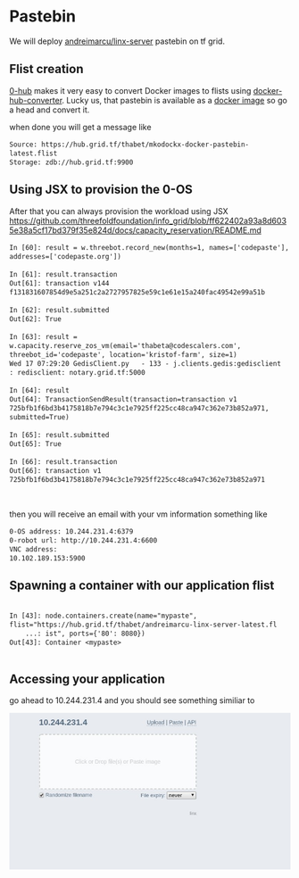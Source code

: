# Pastebin

We will deploy [andreimarcu/linx-server](https://github.com/andreimarcu/linx-server) pastebin on tf grid.


## Flist creation
[0-hub](https://hub.grid.tf) makes it very easy to convert Docker images to flists using [docker-hub-converter](https://hub.grid.tf/docker-convert). 
Lucky us, that pastebin is available as a [docker image](https://hub.docker.com/r/mkodockx/docker-pastebin) so go a head and convert it.

when done you will get a message like 
```
Source: https://hub.grid.tf/thabet/mkodockx-docker-pastebin-latest.flist
Storage: zdb://hub.grid.tf:9900
```


## Using JSX to provision the 0-OS
After that you can always provision the workload using JSX
https://github.com/threefoldfoundation/info_grid/blob/ff622402a93a8d6035e38a5cf17bd379f35e824d/docs/capacity_reservation/README.md


```
In [60]: result = w.threebot.record_new(months=1, names=['codepaste'], addresses=['codepaste.org'])

In [61]: result.transaction
Out[61]: transaction v144 f131831607854d9e5a251c2a2727957825e59c1e61e15a240fac49542e99a51b

In [62]: result.submitted
Out[62]: True

In [63]: result = w.capacity.reserve_zos_vm(email='thabeta@codescalers.com', threebot_id='codepaste', location='kristof-farm', size=1)
Wed 17 07:29:20 GedisClient.py   - 133 - j.clients.gedis:gedisclient        : redisclient: notary.grid.tf:5000 

In [64]: result
Out[64]: TransactionSendResult(transaction=transaction v1 725bfb1f6bd3b4175818b7e794c3c1e7925ff225cc48ca947c362e73b852a971, submitted=True)

In [65]: result.submitted
Out[65]: True

In [66]: result.transaction
Out[66]: transaction v1 725bfb1f6bd3b4175818b7e794c3c1e7925ff225cc48ca947c362e73b852a971



```


then you will receive an email with your vm information something like

```
0-OS address: 10.244.231.4:6379
0-robot url: http://10.244.231.4:6600
VNC address:
10.102.189.153:5900
```


## Spawning a container with our application flist

```

In [43]: node.containers.create(name="mypaste", flist="https://hub.grid.tf/thabet/andreimarcu-linx-server-latest.fl
    ...: ist", ports={'80': 8080})
Out[43]: Container <mypaste>


```

## Accessing your application
go ahead to 10.244.231.4 and you should see something similiar to

![Pastebin](./images/pastebin.jpg)
